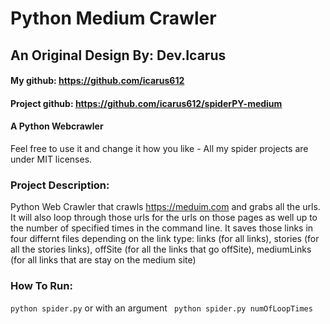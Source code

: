 # Python Medium Crawler

## An Original Design By: Dev.Icarus

#### My github: https://github.com/icarus612
#### Project github: https://github.com/icarus612/spiderPY-medium

#### A Python Webcrawler

Feel free to use it and change it how you like - All my spider projects are under MIT licenses.

### Project Description:
Python Web Crawler that crawls https://meduim.com and grabs all the urls. It will also loop through those urls for the urls on those pages as well up to the number of specified times in the command line. It saves those links in four differnt files depending on the link type: links (for all links), stories (for all the stories links), offSite (for all the links that go offSite), mediumLinks (for all links that are stay on the medium site)

### How To Run:
``` python spider.py ```
or with an argument 
``` python spider.py numOfLoopTimes```


